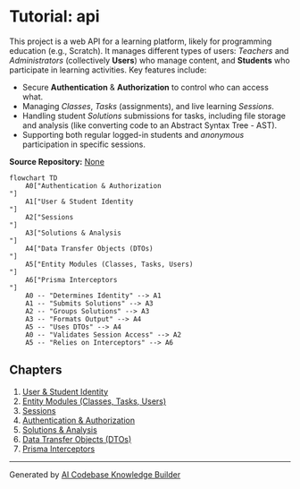 # Tutorial: api

This project is a web API for a learning platform, likely for programming education (e.g., Scratch).
It manages different types of users: *Teachers* and *Administrators* (collectively **Users**) who manage content, and **Students** who participate in learning activities.
Key features include:
- Secure **Authentication** & **Authorization** to control who can access what.
- Managing *Classes*, *Tasks* (assignments), and live learning *Sessions*.
- Handling student *Solutions* submissions for tasks, including file storage and analysis (like converting code to an Abstract Syntax Tree - AST).
- Supporting both regular logged-in students and *anonymous* participation in specific sessions.


**Source Repository:** [None](None)

```mermaid
flowchart TD
    A0["Authentication & Authorization
"]
    A1["User & Student Identity
"]
    A2["Sessions
"]
    A3["Solutions & Analysis
"]
    A4["Data Transfer Objects (DTOs)
"]
    A5["Entity Modules (Classes, Tasks, Users)
"]
    A6["Prisma Interceptors
"]
    A0 -- "Determines Identity" --> A1
    A1 -- "Submits Solutions" --> A3
    A2 -- "Groups Solutions" --> A3
    A3 -- "Formats Output" --> A4
    A5 -- "Uses DTOs" --> A4
    A0 -- "Validates Session Access" --> A2
    A5 -- "Relies on Interceptors" --> A6
```

## Chapters

1. [User & Student Identity
](01_user___student_identity_.md)
2. [Entity Modules (Classes, Tasks, Users)
](02_entity_modules__classes__tasks__users__.md)
3. [Sessions
](03_sessions_.md)
4. [Authentication & Authorization
](04_authentication___authorization_.md)
5. [Solutions & Analysis
](05_solutions___analysis_.md)
6. [Data Transfer Objects (DTOs)
](06_data_transfer_objects__dtos__.md)
7. [Prisma Interceptors
](07_prisma_interceptors_.md)


---

Generated by [AI Codebase Knowledge Builder](https://github.com/The-Pocket/Tutorial-Codebase-Knowledge)